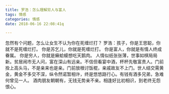 ```yaml
---
title: 罗浩：怎么理解穷人与富人
tags: 情感
categories: 情感
date: 2018-06-16 22:08:41q

---
```


忽然有个问题，怎么让女生不认为你在死缠烂打？
罗浩：孩子，你是王思聪，你就不是死缠烂打。
你是苏乞儿，你就是死缠烂打。
你是富人，你就是有情人终成眷属。
你是穷人，你就是癞蛤蟆想吃天鹅肉。
人情似纸张张薄，世事如棋局局新。贫居闹市无人问，富在深山有远亲。不信但看宴中酒，杯杯先敬富贵人。门前拴上高头马，不是亲来也是亲。门前放根讨饭棍，亲戚故友不上门。世人结交需黄金，黄金不多交不深，纵令然诺暂相许，终是悠悠路行心。有钱有酒多兄弟，急难何曾见一人。
酒肉朋友朝朝有，无钱无势亲不亲。相逢好比初相识，到老终无怨恨心。